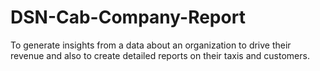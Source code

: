 # DSN-Cab-Company-Report
To generate insights from a data about an organization to drive their revenue and also to create detailed reports on their taxis and customers.
